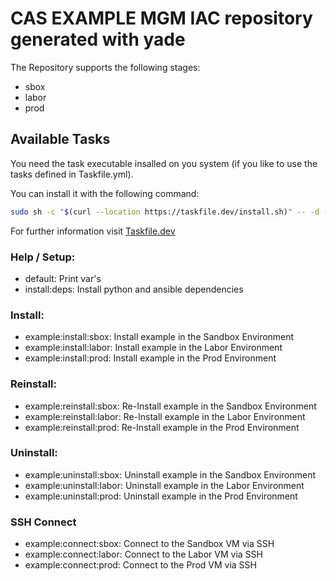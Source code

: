 # CAS EXAMPLE MGM IAC repository generated with yade

The Repository supports the following stages:

- sbox
- labor
- prod

## Available Tasks

You need the task executable insalled on you system (if you like to use the tasks defined in Taskfile.yml). 

You can install it with the following command:

```bash
sudo sh -c "$(curl --location https://taskfile.dev/install.sh)" -- -d -b /usr/local/bin
```

For further information visit [Taskfile.dev](https://taskfile.dev/installation/)

### Help / Setup:

* default:                       Print var's
* install:deps:                  Install python and ansible dependencies

### Install:

* example:install:sbox:     Install example in the Sandbox Environment
* example:install:labor:    Install example in the Labor Environment
* example:install:prod:     Install example in the Prod Environment

### Reinstall:

* example:reinstall:sbox:   Re-Install example in the Sandbox Environment
* example:reinstall:labor:  Re-Install example in the Labor Environment
* example:reinstall:prod:   Re-Install example in the Prod Environment

### Uninstall:

* example:uninstall:sbox:   Uninstall example in the Sandbox Environment
* example:uninstall:labor:  Uninstall example in the Labor Environment
* example:uninstall:prod:   Uninstall example in the Prod Environment

### SSH Connect

* example:connect:sbox:     Connect to the Sandbox VM via SSH
* example:connect:labor:    Connect to the Labor VM via SSH
* example:connect:prod:     Connect to the Prod VM via SSH
